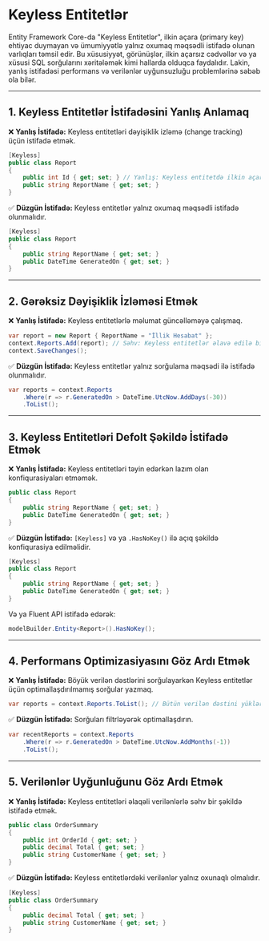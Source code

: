 # Keyless Entitetlər

Entity Framework Core-da "Keyless Entitetlər", ilkin açara (primary key) ehtiyac duymayan və ümumiyyətlə yalnız oxumaq məqsədli istifadə olunan varlıqları təmsil edir. Bu xüsusiyyət, görünüşlər, ilkin açarsız cədvəllər və ya xüsusi SQL sorğularını xəritələmək kimi hallarda olduqca faydalıdır. Lakin, yanlış istifadəsi performans və verilənlər uyğunsuzluğu problemlərinə səbəb ola bilər.

---

## 1. Keyless Entitetlər İstifadəsini Yanlış Anlamaq

❌ **Yanlış İstifadə:** Keyless entitetləri dəyişiklik izləmə (change tracking) üçün istifadə etmək.

```csharp
[Keyless]
public class Report
{
    public int Id { get; set; } // Yanlış: Keyless entitetdə ilkin açar olmamalıdır.
    public string ReportName { get; set; }
}
```

✅ **Düzgün İstifadə:** Keyless entitetlər yalnız oxumaq məqsədli istifadə olunmalıdır.

```csharp
[Keyless]
public class Report
{
    public string ReportName { get; set; }
    public DateTime GeneratedOn { get; set; }
}
```

---

## 2. Gərəksiz Dəyişiklik İzləməsi Etmək

❌ **Yanlış İstifadə:** Keyless entitetlərlə məlumat güncəlləməyə çalışmaq.

```csharp
var report = new Report { ReportName = "İllik Hesabat" };
context.Reports.Add(report); // Səhv: Keyless entitetlər əlavə edilə bilməz
context.SaveChanges();
```

✅ **Düzgün İstifadə:** Keyless entitetlər yalnız sorğulama məqsədi ilə istifadə olunmalıdır.

```csharp
var reports = context.Reports
    .Where(r => r.GeneratedOn > DateTime.UtcNow.AddDays(-30))
    .ToList();
```

---

## 3. Keyless Entitetləri Defolt Şəkildə İstifadə Etmək

❌ **Yanlış İstifadə:** Keyless entitetləri təyin edərkən lazım olan konfiqurasiyaları etməmək.

```csharp
public class Report
{
    public string ReportName { get; set; }
    public DateTime GeneratedOn { get; set; }
}
```

✅ **Düzgün İstifadə:** `[Keyless]` və ya `.HasNoKey()` ilə açıq şəkildə konfiqurasiya edilməlidir.

```csharp
[Keyless]
public class Report
{
    public string ReportName { get; set; }
    public DateTime GeneratedOn { get; set; }
}
```

Və ya Fluent API istifadə edərək:

```csharp
modelBuilder.Entity<Report>().HasNoKey();
```

---

## 4. Performans Optimizasiyasını Göz Ardı Etmək

❌ **Yanlış İstifadə:** Böyük verilən dəstlərini sorğulayarkən Keyless entitetlər üçün optimallaşdırılmamış sorğular yazmaq.

```csharp
var reports = context.Reports.ToList(); // Bütün verilən dəstini yüklər
```

✅ **Düzgün İstifadə:** Sorğuları filtrləyərək optimallaşdırın.

```csharp
var recentReports = context.Reports
    .Where(r => r.GeneratedOn > DateTime.UtcNow.AddMonths(-1))
    .ToList();
```

---

## 5. Verilənlər Uyğunluğunu Göz Ardı Etmək

❌ **Yanlış İstifadə:** Keyless entitetləri əlaqəli verilənlərlə səhv bir şəkildə istifadə etmək.

```csharp
public class OrderSummary
{
    public int OrderId { get; set; }
    public decimal Total { get; set; }
    public string CustomerName { get; set; }
}
```

✅ **Düzgün İstifadə:** Keyless entitetlərdəki verilənlər yalnız oxunaqlı olmalıdır.

```csharp
[Keyless]
public class OrderSummary
{
    public decimal Total { get; set; }
    public string CustomerName { get; set; }
}
```
